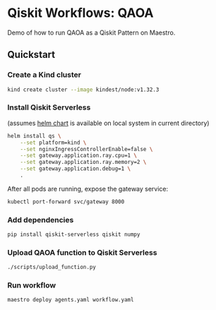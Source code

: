 # Qiskit Workflows: QAOA

Demo of how to run QAOA as a Qiskit Pattern on Maestro.


## Quickstart

### Create a Kind cluster

```bash
kind create cluster --image kindest/node:v1.32.3
```


### Install Qiskit Serverless

(assumes [helm chart](https://github.com/Qiskit/qiskit-serverless/tree/main/charts/qiskit-serverless) is available on local system in current directory)

```bash
helm install qs \
    --set platform=kind \
    --set nginxIngressControllerEnable=false \
    --set gateway.application.ray.cpu=1 \
    --set gateway.application.ray.memory=2 \
    --set gateway.application.debug=1 \
    .
```

After all pods are running, expose the gateway service:

```bash
kubectl port-forward svc/gateway 8000
```


### Add dependencies

```bash
pip install qiskit-serverless qiskit numpy
```


### Upload QAOA function to Qiskit Serverless

```bash
./scripts/upload_function.py
```


### Run workflow

```bash
maestro deploy agents.yaml workflow.yaml
```
